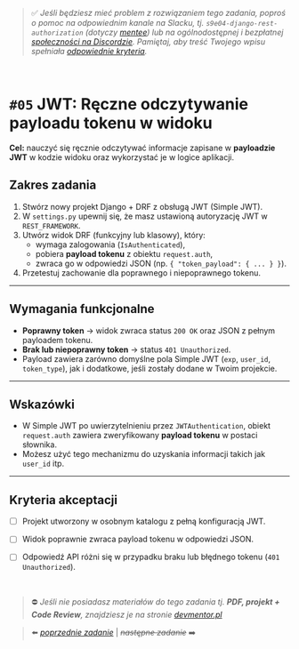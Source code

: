 > :white_check_mark: *Jeśli będziesz mieć problem z rozwiązaniem tego zadania, poproś o pomoc na odpowiednim kanale na Slacku, tj. `s9e04-django-rest-authorization` (dotyczy [mentee](https://devmentor.pl/mentoring-javascript/)) lub na ogólnodostępnej i bezpłatnej [społeczności na Discordzie](https://devmentor.pl/discord). Pamiętaj, aby treść Twojego wpisu spełniała [odpowiednie kryteria](https://devmentor.pl/jak-prosic-o-pomoc/).*

&nbsp;

# `#05` JWT: Ręczne odczytywanie payloadu tokenu w widoku


**Cel:** nauczyć się ręcznie odczytywać informacje zapisane w **payloadzie JWT** w kodzie widoku oraz wykorzystać je w logice aplikacji.

## Zakres zadania

1. Stwórz nowy projekt Django + DRF z obsługą JWT (Simple JWT).
2. W `settings.py` upewnij się, że masz ustawioną autoryzację JWT w `REST_FRAMEWORK`.
3. Utwórz widok DRF (funkcyjny lub klasowy), który:
   - wymaga zalogowania (`IsAuthenticated`),
   - pobiera **payload tokenu** z obiektu `request.auth`,
   - zwraca go w odpowiedzi JSON (np. `{ "token_payload": { ... } }`).
4. Przetestuj zachowanie dla poprawnego i niepoprawnego tokenu.

---

## Wymagania funkcjonalne

- **Poprawny token** → widok zwraca status `200 OK` oraz JSON z pełnym payloadem tokenu.
- **Brak lub niepoprawny token** → status `401 Unauthorized`.
- Payload zawiera zarówno domyślne pola Simple JWT (`exp`, `user_id`, `token_type`), jak i dodatkowe, jeśli zostały dodane w Twoim projekcie.

---

## Wskazówki

- W Simple JWT po uwierzytelnieniu przez `JWTAuthentication`, obiekt `request.auth` zawiera zweryfikowany **payload tokenu** w postaci słownika.
- Możesz użyć tego mechanizmu do uzyskania informacji takich jak `user_id` itp.
---

## Kryteria akceptacji

- [ ] Projekt utworzony w osobnym katalogu z pełną konfiguracją JWT.
- [ ] Widok poprawnie zwraca payload tokenu w odpowiedzi JSON.
- [ ] Odpowiedź API różni się w przypadku braku lub błędnego tokenu (`401 Unauthorized`).


&nbsp;
> :no_entry: *Jeśli nie posiadasz materiałów do tego zadania tj. **PDF, projekt + Code Review**, znajdziesz je na stronie [devmentor.pl](https://devmentor.pl/workshop-django-rest-authorization)*

> :arrow_left: [*poprzednie zadanie*](./../04) | ~~*następne zadanie*~~ :arrow_right:
